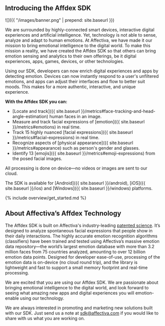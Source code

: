 ## Introducing the Affdex SDK

![]({{ "/images/banner.png" | prepend: site.baseurl }})

We are surrounded by highly-connected smart devices, interactive digital experiences and artificial intelligence. Yet, technology is not able to sense, analyze and adapt to human emotions. At Affectiva, we have made it our mission to bring emotional intelligence to the digital world. To make this mission a reality, we have created the Affdex SDK so that others can bring emotion sensing and analytics to their own offerings, be it digital experiences, apps, games, devices, or other technologies.

Using our SDK, developers can now enrich digital experiences and apps by detecting emotion.  Devices can now instantly respond to a user's unfiltered emotions, and apps can adjust their interfaces and flow to better suit moods. This makes for a more authentic, interactive, and unique experience.


**With the Affdex SDK you can:**

* [Locate and track]({{ site.baseurl }}/metrics#face-tracking-and-head-angle-estimation) human faces in an image.
* Measure and track facial expressions of [emotion]({{ site.baseurl }}/metrics#emotions) in real time.
* Track 15 highly nuanced [facial expressions]({{ site.baseurl }}/metrics#facial-expressions) in real time.
* Recognize aspects of [physical appearance]({{ site.baseurl }}/metrics#appearance) such as person's gender and glasses.
* Identify 13 [emojis]({{ site.baseurl }}/metrics#emoji-expressions) from the posed facial images.

All processing is done on device—no videos or images are sent to our cloud.  

The SDK is available for [Android]({{ site.baseurl }}/android), [iOS]({{ site.baseurl }}/ios) and [Windows]({{ site.baseurl }}/windows) platforms.

{% include overview/get_started.md %}

## About Affectiva’s Affdex Technology

The Affdex SDK is built on Affectiva's industry-leading [patented science](http://www.affectiva.com/technology). It’s designed to analyze spontaneous facial expressions that people show in their daily interactions. The highly accurate emotion recognition algorithms (classifiers) have been trained and tested using Affectiva’s massive emotion data repository—the world’s largest emotion database with more than 3.2 million faces from 75 countries analyzed, amounting to over 12 billion emotion data points. Designed for developer ease-of-use, processing of the emotion data is on-device (no cloud round trip), and the library is lightweight and fast to support a small memory footprint and real-time processing.


We are excited that you are using our Affdex SDK. We are passionate about bringing emotional intelligence to the digital world, and look forward to seeing what amazing new apps and digital experiences you will emotion-enable using our technology.

We are always interested in promoting and marketing new solutions built with our SDK. Just send us a note at sdk@affectiva.com if you would like to share with us what you are working on.
